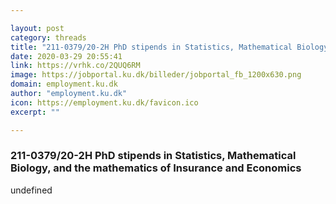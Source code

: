```yaml
---

layout: post
category: threads
title: "211-0379/20-2H PhD stipends in Statistics, Mathematical Biology, and the mathematics of Insurance and Economics"
date: 2020-03-29 20:55:41
link: https://vrhk.co/2QUQ6RM
image: https://jobportal.ku.dk/billeder/jobportal_fb_1200x630.png
domain: employment.ku.dk
author: "employment.ku.dk"
icon: https://employment.ku.dk/favicon.ico
excerpt: ""

---
```


### 211-0379/20-2H PhD stipends in Statistics, Mathematical Biology, and the mathematics of Insurance and Economics

undefined